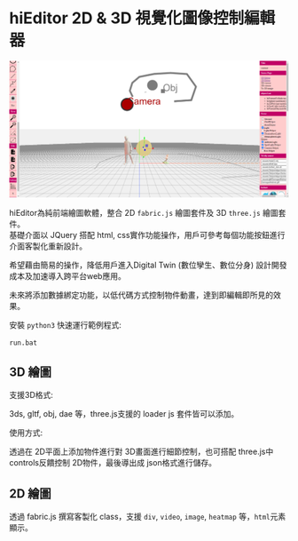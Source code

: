# hiEditor 2D & 3D 視覺化圖像控制編輯器  

![01](./readme/hiEditor_02.png)

hiEditor為純前端繪圖軟體，整合 2D `fabric.js` 繪圖套件及 3D `three.js` 繪圖套件。  
基礎介面以 JQuery 搭配 html, css實作功能操作，用戶可參考每個功能按鈕進行介面客製化重新設計。  

希望藉由簡易的操作，降低用戶進入Digital Twin (數位孿生、數位分身) 設計開發成本及加速導入跨平台web應用。  

未來將添加數據綁定功能，以低代碼方式控制物件動畫，達到即編輯即所見的效果。  

安裝 `python3` 快速運行範例程式:  

    run.bat

## 3D 繪圖  

支援3D格式:   

3ds, gltf, obj, dae 等，three.js支援的 loader js 套件皆可以添加。  

使用方式:  

透過在 2D平面上添加物件進行對 3D畫面進行細節控制，也可搭配 three.js中 controls反饋控制 2D物件，最後導出成 json格式進行儲存。  

## 2D 繪圖  

透過 fabric.js 撰寫客製化 class，支援 `div`, `video`, `image`, `heatmap` 等，`html`元素顯示。  